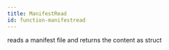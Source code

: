 ```yaml
---
title: ManifestRead
id: function-manifestread
---
```


reads a manifest file and returns the content as struct
